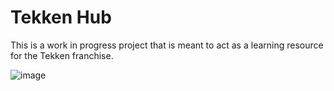 # Tekken Hub
This is a work in progress project that is meant to act as a learning resource for the Tekken franchise.

![image](https://user-images.githubusercontent.com/77246706/195115695-d4c6b5d3-0bd3-468a-9d62-e491cfa9fc1a.png)
